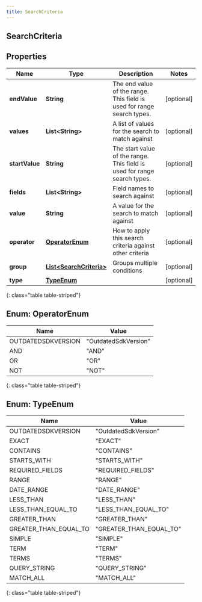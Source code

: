 ```yaml
---
title: SearchCriteria
---
```

## SearchCriteria


## Properties

| Name | Type | Description | Notes |
| ------------ | ------------- | ------------- | ------------- |
| **endValue** | **String** | The end value of the range. This field is used for range search types. |  [optional] |
| **values** | **List&lt;String&gt;** | A list of values for the search to match against |  [optional] |
| **startValue** | **String** | The start value of the range. This field is used for range search types. |  [optional] |
| **fields** | **List&lt;String&gt;** | Field names to search against |  [optional] |
| **value** | **String** | A value for the search to match against |  [optional] |
| **operator** | [**OperatorEnum**](#OperatorEnum) | How to apply this search criteria against other criteria |  [optional] |
| **group** | [**List&lt;SearchCriteria&gt;**](SearchCriteria.html) | Groups multiple conditions |  [optional] |
| **type** | [**TypeEnum**](#TypeEnum) |  |  [optional] |
{: class="table table-striped"}


<a name="OperatorEnum"></a>

## Enum: OperatorEnum

| Name | Value |
| ---- | ----- |
| OUTDATEDSDKVERSION | &quot;OutdatedSdkVersion&quot; |
| AND | &quot;AND&quot; |
| OR | &quot;OR&quot; |
| NOT | &quot;NOT&quot; |
{: class="table table-striped"}


<a name="TypeEnum"></a>

## Enum: TypeEnum

| Name | Value |
| ---- | ----- |
| OUTDATEDSDKVERSION | &quot;OutdatedSdkVersion&quot; |
| EXACT | &quot;EXACT&quot; |
| CONTAINS | &quot;CONTAINS&quot; |
| STARTS_WITH | &quot;STARTS_WITH&quot; |
| REQUIRED_FIELDS | &quot;REQUIRED_FIELDS&quot; |
| RANGE | &quot;RANGE&quot; |
| DATE_RANGE | &quot;DATE_RANGE&quot; |
| LESS_THAN | &quot;LESS_THAN&quot; |
| LESS_THAN_EQUAL_TO | &quot;LESS_THAN_EQUAL_TO&quot; |
| GREATER_THAN | &quot;GREATER_THAN&quot; |
| GREATER_THAN_EQUAL_TO | &quot;GREATER_THAN_EQUAL_TO&quot; |
| SIMPLE | &quot;SIMPLE&quot; |
| TERM | &quot;TERM&quot; |
| TERMS | &quot;TERMS&quot; |
| QUERY_STRING | &quot;QUERY_STRING&quot; |
| MATCH_ALL | &quot;MATCH_ALL&quot; |
{: class="table table-striped"}



